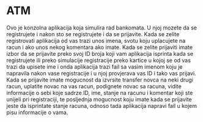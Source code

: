 # ATM

Ovo je konzolna aplikacija koja simulira rad bankomata. U njoj mozete da se registrujete i nakon sto se registrujete i da se prijavite. Kada se zelite registrovati aplikacija od vas trazi unos imena, svotu koju uplacujete na racun i ako unos nekog komentara ako imate. Kada se zelite prijaviti imate izbor da se prijavite preko svoj ID broja koji vam aplikacija isprinta kada se registrujete ili preko simulacije registracije preko kartice u kojoj se od vas trazi da upisete ime i onda aplikacija trazi fail sa vasim imenom koju je napravila nakon vase registracije i u njoj provjerava vas ID i tako vas prijavi. Kada se prijavite imate mogucnost da izvrsite transfer novca na neki drugi racun, uplatite novac na vas racun, podignete novac sa racuna, vidite informacije o sebi koje sadrze ID, ime, stanje na racunu i komentar koji ste unijeli pri registraciji, te posljednja mogucnost koju imate kada se prijavite jeste da isprintate stanje racuna, odnoso tada aplikacija napravi fail u kojem pisu informacije o vama. 
